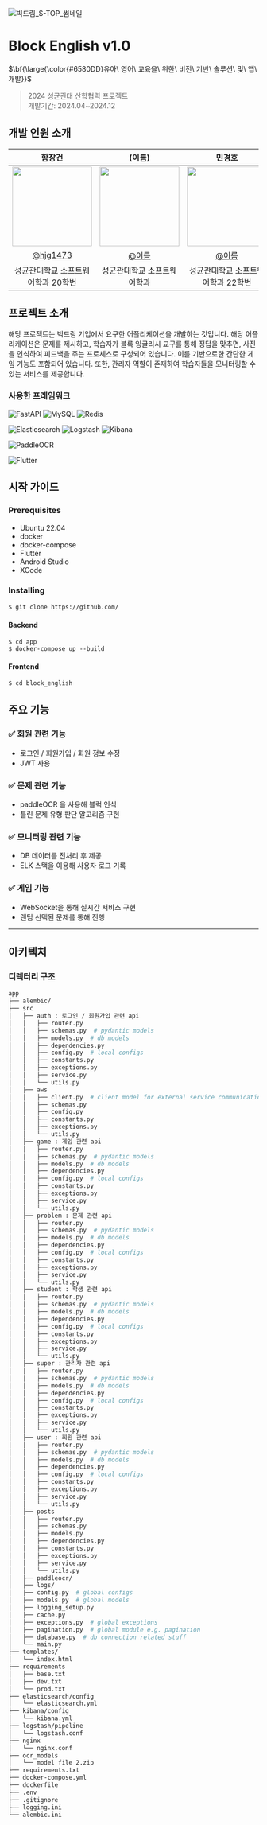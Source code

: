 ![빅드림_S-TOP_썸네일](https://github.com/user-attachments/assets/f74683bf-1dd8-410e-a838-75fe8e067f0f)

# Block English v1.0

<p>$\bf{\large{\color{#6580DD}유아\ 영어\ 교육을\ 위한\ 비전\ 기반\ 솔루션\ 및\ 앱\ 개발}}$</p>

> 2024 성균관대 산학협력 프로젝트<br>
> 개발기간: 2024.04~2024.12


## 개발 인원 소개

|      함장건       |          (이름)         |       민경호         |          (이름)         |       우연서         |                                                                                                                  
| :------------------------------------------------------------------------------: | :---------------------------------------------------------------------------------------------------------------------------------------------------: | :---------------------------------------------------------------------------------------------------------------------------------------------------------------------------------------------------: |  :---------------------------------------------------------------------------------------------------------------------------------------------------------------------------------------------------: |  :---------------------------------------------------------------------------------------------------------------------------------------------------------------------------------------------------: | 
|   <img width="160px" src="https://github.com/hjg1473.png" />    |                      <img width="160px" src="프사" />    |                   <img width="160px" src="https://github.com/aiden890.png"/>   |                       <img width="160px" src="프사" />    |                   <img width="160px" src="https://github.com/pilot-saving.png"/>   |
|   [@hjg1473](https://github.com/hjg1473)   |    [@이름](https://github.com/)  | [@이름](https://github.com/)  |    [@이름](https://github.com/)  | [@pilot-saving](https://github.com/pilot-saving)  | 
| 성균관대학교 소프트웨어학과 20학번 | 성균관대학교 소프트웨어학과  | 성균관대학교 소프트웨어학과 22학번  | 성균관대학교 소프트웨어학과  | 성균관대학교 소프트웨어학과 22학번 |

## 프로젝트 소개

해당 프로젝트는 빅드림 기업에서 요구한 어플리케이션을 개발하는 것입니다. 해당 어플리케이션은 문제를 제시하고, 학습자가 블록 잉글리시 교구를 통해 정답을 맞추면, 사진을 인식하여 피드백을 주는 프로세스로 구성되어 있습니다. 이를 기반으로한 간단한 게임 기능도 포함되어 있습니다. 또한, 관리자 역할이 존재하여 학습자들을 모니터링할 수 있는 서비스를 제공합니다. 

### 사용한 프레임워크

![FastAPI](https://img.shields.io/badge/FastAPI-009688?style=for-the-badge&logo=FastAPI&logoColor=white)
![MySQL](https://img.shields.io/badge/MySQL-4479A1?style=for-the-badge&logo=MySQL&logoColor=white)
![Redis](https://img.shields.io/badge/Redis-DC382D?style=for-the-badge&logo=Redis&logoColor=white)

![Elasticsearch](https://img.shields.io/badge/Elasticsearch-005571?style=for-the-badge&logo=elasticsearch&logoColor=white)
![Logstash](https://img.shields.io/badge/Logstash-000000?style=for-the-badge&logo=logstash&logoColor=white)
![Kibana](https://img.shields.io/badge/Kibana-E8478B?style=for-the-badge&logo=kibana&logoColor=white)

![PaddleOCR](https://img.shields.io/badge/PaddleOCR-0076CE?style=for-the-badge&logo=pytorch&logoColor=white)

![Flutter](https://img.shields.io/badge/Flutter-02569B?style=for-the-badge&logo=Flutter&logoColor=white)


## 시작 가이드

### Prerequisites

- Ubuntu 22.04 
- docker
- docker-compose
- Flutter
- Android Studio
- XCode

### Installing
``` bash
$ git clone https://github.com/
```

#### Backend
```
$ cd app
$ docker-compose up --build
```

#### Frontend
```
$ cd block_english
```

## 주요 기능

### :white_check_mark: 회원 관련 기능
- 로그인 / 회원가입 / 회원 정보 수정
- JWT 사용

### :white_check_mark: 문제 관련 기능
- paddleOCR 을 사용해 블럭 인식
- 틀린 문제 유형 판단 알고리즘 구현

### :white_check_mark: 모니터링 관련 기능
- DB 데이터를 전처리 후 제공
- ELK 스택을 이용해 사용자 로그 기록

### :white_check_mark: 게임 기능 
- WebSocket을 통해 실시간 서비스 구현
- 랜덤 선택된 문제를 통해 진행

---
## 아키텍처

### 디렉터리 구조
```bash
app
├── alembic/
├── src
│   ├── auth : 로그인 / 회원가입 관련 api
│   │   ├── router.py
│   │   ├── schemas.py  # pydantic models
│   │   ├── models.py  # db models
│   │   ├── dependencies.py
│   │   ├── config.py  # local configs
│   │   ├── constants.py
│   │   ├── exceptions.py
│   │   ├── service.py
│   │   └── utils.py
│   ├── aws
│   │   ├── client.py  # client model for external service communication
│   │   ├── schemas.py
│   │   ├── config.py
│   │   ├── constants.py
│   │   ├── exceptions.py
│   │   └── utils.py
│   ├── game : 게임 관련 api
│   │   ├── router.py
│   │   ├── schemas.py  # pydantic models
│   │   ├── models.py  # db models
│   │   ├── dependencies.py
│   │   ├── config.py  # local configs
│   │   ├── constants.py
│   │   ├── exceptions.py
│   │   ├── service.py
│   │   └── utils.py
│   ├── problem : 문제 관련 api
│   │   ├── router.py
│   │   ├── schemas.py  # pydantic models
│   │   ├── models.py  # db models
│   │   ├── dependencies.py
│   │   ├── config.py  # local configs
│   │   ├── constants.py
│   │   ├── exceptions.py
│   │   ├── service.py
│   │   └── utils.py
│   ├── student : 학생 관련 api
│   │   ├── router.py
│   │   ├── schemas.py  # pydantic models
│   │   ├── models.py  # db models
│   │   ├── dependencies.py
│   │   ├── config.py  # local configs
│   │   ├── constants.py
│   │   ├── exceptions.py
│   │   ├── service.py
│   │   └── utils.py
│   ├── super : 관리자 관련 api
│   │   ├── router.py
│   │   ├── schemas.py  # pydantic models
│   │   ├── models.py  # db models
│   │   ├── dependencies.py
│   │   ├── config.py  # local configs
│   │   ├── constants.py
│   │   ├── exceptions.py
│   │   ├── service.py
│   │   └── utils.py
│   ├── user : 회원 관련 api
│   │   ├── router.py
│   │   ├── schemas.py  # pydantic models
│   │   ├── models.py  # db models
│   │   ├── dependencies.py
│   │   ├── config.py  # local configs
│   │   ├── constants.py
│   │   ├── exceptions.py
│   │   ├── service.py
│   │   └── utils.py
│   ├── posts
│   │   ├── router.py
│   │   ├── schemas.py
│   │   ├── models.py
│   │   ├── dependencies.py
│   │   ├── constants.py
│   │   ├── exceptions.py
│   │   ├── service.py
│   │   └── utils.py
│   ├── paddleocr/
│   ├── logs/
│   ├── config.py  # global configs
│   ├── models.py  # global models
│   ├── logging_setup.py
│   ├── cache.py  
│   ├── exceptions.py  # global exceptions
│   ├── pagination.py  # global module e.g. pagination
│   ├── database.py  # db connection related stuff
│   └── main.py
├── templates/
│   └── index.html
├── requirements
│   ├── base.txt
│   ├── dev.txt
│   └── prod.txt
├── elasticsearch/config
│   └── elasticsearch.yml
├── kibana/config
│   └── kibana.yml
├── logstash/pipeline
│   └── logstash.conf
├── nginx
│   └── nginx.conf
├── ocr_models
│   └── model file 2.zip
├── requirements.txt
├── docker-compose.yml
├── dockerfile
├── .env
├── .gitignore
├── logging.ini
└── alembic.ini
```
